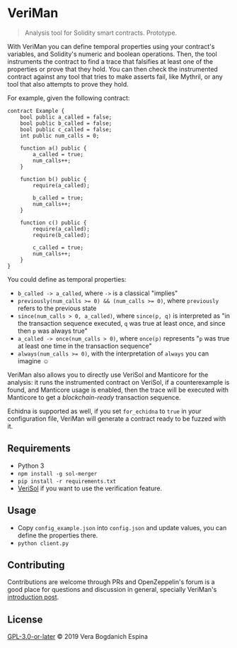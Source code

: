 # VeriMan

> Analysis tool for Solidity smart contracts. Prototype.

With VeriMan you can define temporal properties using your contract's variables, and Solidity's numeric and boolean operations. Then, the tool instruments the contract to find a trace that falsifies at least one of the properties or prove that they hold. You can then check the instrumented contract against any tool that tries to make asserts fail, like Mythril, or any tool that also attempts to prove they hold.

For example, given the following contract:

```Solidity
contract Example {
    bool public a_called = false;
    bool public b_called = false;
    bool public c_called = false;
    int public num_calls = 0;

    function a() public {
        a_called = true;
        num_calls++;
    }

    function b() public {
        require(a_called);
        
        b_called = true;
        num_calls++;
    }

    function c() public {
        require(a_called);
        require(b_called);

        c_called = true;
        num_calls++;
    }
}
```

You could define as temporal properties:

* `b_called -> a_called`, where `->` is a classical "implies"
* `previously(num_calls >= 0) && (num_calls >= 0)`, where `previously` refers to the previous state
* `since(num_calls > 0, a_called)`, where `since(p, q)` is interpreted as "in the transaction sequence executed,
`q` was true at least once, and since then `p` was always true"
* `a_called -> once(num_calls > 0)`, where `once(p)` represents "`p` was true at least one time in the
transaction sequence"
* `always(num_calls >= 0)`, with the interpretation of `always` you can imagine :relaxed:

VeriMan also allows you to directly use VeriSol and Manticore for the analysis: it runs the instrumented contract on VeriSol, if a counterexample is found, and Manticore usage is enabled, then the trace will be executed with Manticore to get a *blockchain-ready* transaction sequence.

Echidna is supported as well, if you set `for_echidna` to `true` in your configuration file, VeriMan will generate a contract ready to be fuzzed with it.

## Requirements
 
* Python 3
* `npm install -g sol-merger`
* `pip install -r requirements.txt`
* [VeriSol](https://github.com/microsoft/verisol/tree/0fd7f14956a24ad2b931a9a441f012d53daab609) if you want to use the verification feature.

## Usage

* Copy `config_example.json` into `config.json` and update values, you can define the properties there.
* `python client.py`

## Contributing

Contributions are welcome through PRs and OpenZeppelin's forum is a good place for questions and discussion in general, specially VeriMan's [introduction post](https://forum.openzeppelin.com/t/veriman-a-prototype/1446).

## License

[GPL-3.0-or-later](LICENSE) © 2019 Vera Bogdanich Espina